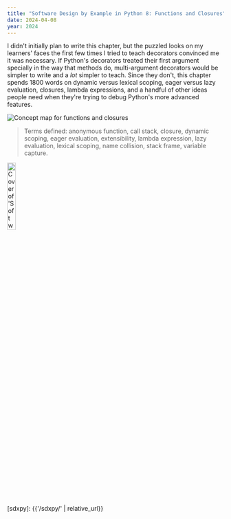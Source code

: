 ```yaml
---
title: "Software Design by Example in Python 8: Functions and Closures"
date: 2024-04-08
year: 2024
---
```


I didn't initially plan to write this chapter,
but the puzzled looks on my learners' faces the first few times I tried to teach decorators
convinced me it was necessary.
If Python's decorators treated their first argument specially
in the way that methods do,
multi-argument decorators would be simpler to write
and a _lot_ simpler to teach.
Since they don't,
this chapter spends 1800 words on dynamic versus lexical scoping,
eager versus lazy evaluation,
closures,
lambda expressions,
and a handful of other ideas people need
when they're trying to debug Python's more advanced features.

<img class="centered" src="{{'/sdxpy/func/concept_map.svg' | relative_url}}" alt="Concept map for functions and closures"/>

> Terms defined: anonymous function, call stack, closure, dynamic scoping, eager evaluation, extensibility, lambda expression, lazy evaluation, lexical scoping, name collision, stack frame, variable capture.

<img src="{{'/sdxpy/sdxpy-cover.png' | relative_url}}" alt="Cover of 'Software Design by Example'" width="20%" class="centered">

[sdxpy]: {{'/sdxpy/' | relative_url}}
